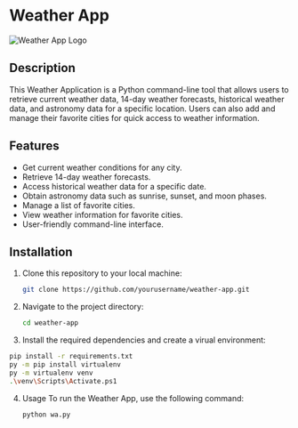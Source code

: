 # Weather App

![Weather App Logo](app_logo.png)

## Description

This Weather Application is a Python command-line tool that allows users to retrieve current weather data, 14-day weather forecasts, historical weather data, and astronomy data for a specific location. Users can also add and manage their favorite cities for quick access to weather information.

## Features

- Get current weather conditions for any city.
- Retrieve 14-day weather forecasts.
- Access historical weather data for a specific date.
- Obtain astronomy data such as sunrise, sunset, and moon phases.
- Manage a list of favorite cities.
- View weather information for favorite cities.
- User-friendly command-line interface.

## Installation

1. Clone this repository to your local machine:

   ```bash
   git clone https://github.com/yourusername/weather-app.git

2. Navigate to the project directory:

   ```bash
   cd weather-app
   ```
   
3. Install the required dependencies and create a virual environment:

  ```bash
  pip install -r requirements.txt
  py -m pip install virtualenv
  py -m virtualenv venv
  .\venv\Scripts\Activate.ps1
  ```
4. Usage
   To run the Weather App, use the following command:
   ```bash
   python wa.py
